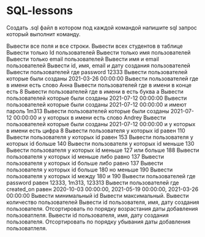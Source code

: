 # SQL-lessons
Создать .sql файл в котором под каждой командой напишите sql запрос который выполнит команду.

Вывести все поля и все строки.
Вывести всех студентов в таблице
Вывести только Id пользователей
Вывести только имя пользователей
Вывести только email пользователей
Вывести имя и email пользователей
Вывести id, имя, email и дату создания пользователей
Вывести пользователей где password 12333
Вывести пользователей которые были созданы 2021-03-26 00:00:00
Вывести пользователей где в имени есть слово Анна
Вывести пользователей где в имени в конце есть 8
Вывести пользователей где в имени в есть буква а
Вывести пользователей которые были созданы 2021-07-12 00:00:00
Вывести пользователей которые были созданы 2021-07-12 00:00:00 и имеют пароль 1m313
Вывести пользователей которые были созданы 2021-07-12 00:00:00 и у которых в имени есть слово Andrey
Вывести пользователей которые были созданы 2021-07-12 00:00:00 и у которых в имени есть цифра 8
Вывести пользователя у которых id равен 110
Вывести пользователя у которых id равен 153
Вывести пользователя у которых id больше 140
Вывести пользователя у которых id меньше 130
Вывести пользователя у которых id меньше 127 или больше 188
Вывести пользователя у которых id меньше либо равно 137
Вывести пользователя у которых id больше либо равно 137
Вывести пользователя у которых id больше 180 но меньше 190
Вывести пользователя у которых id между 180 и 190
Вывести пользователей где password равен 12333, 1m313, 123313
Вывести пользователей где created_on равен 2020-10-03 00:00:00, 2021-05-19 00:00:00, 2021-03-26 00:00:00
Вывести минимальный id
Вывести максимальный.
Вывести количество пользователей
Вывести id пользователя, имя, дату создания пользователя. Отсортировать по порядку возрастания даты добавления пользоватлеля.
Вывести id пользователя, имя, дату создания пользователя. Отсортировать по порядку убывания даты добавления пользоватлеля.
